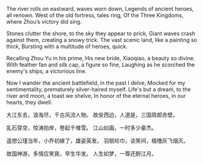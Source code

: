 The river rolls on eastward, waves worn down,
Legends of ancient heroes, all renown.
West of the old fortress, tales ring,
Of the Three Kingdoms, where Zhou’s victory did sing.

Stones clutter the shore, to the sky they appear to prick,
Giant waves crash against them, creating a snowy trick.
The vast scenic land, like a painting so thick,
Bursting with a multitude of heroes, quick.

Recalling Zhou Yu in his prime,
His new bride, Xiaoqiao, a beauty so divine.
With feather fan and silk cap, a figure so fine,
Laughing as he scorched the enemy's ships, a victorious line.

Now I wander the ancient battlefield, in the past I delve,
Mocked for my sentimentality, prematurely silver-haired myself.
Life's but a dream, to the river and moon, a toast we shelve,
In honor of the eternal heroes, in our hearts, they dwell.


大江东去，浪淘尽，千古风流人物。
故垒西边，人道是，三国周郎赤壁。

乱石穿空，惊涛拍岸，卷起千堆雪。
江山如画，一时多少豪杰。

遥想公瑾当年，小乔初嫁了，雄姿英发。
羽扇纶巾，谈笑间，樯橹灰飞烟灭。

故国神游，多情应笑我，早生华发。
人生如梦，一尊还酹江月。   



